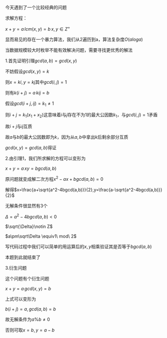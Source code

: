 今天遇到了一个比较经典的问题

求解方程：

$x+y=a\,lcm(x,y)=b\,x,y\in Z^+$

显而易见的存在一个暴力算法，我们从2遍历到a，算法复杂度$O(aloga)$

当数据规模较大时枚举不能有效解决问题，需要寻找更优秀的解法

1.首先证明引理$gcd(a,b)=gcd(x,y)$

不妨假设$gcd(x,y)=k$

则$x=ki,y=kj$其中$gcd(i,j)=1$

则有$k(i+j)=a\,kij=b$

假设$gcd(i+j,ij)=k_1\neq1$

则$i+j=k_1(x_1+x_2)$这意味着$i$与$j$存在不为1的最大公因数$k_1$，与$gcd(i,j)=1$矛盾

故$i+j$与$ij$互质

故$a$与$b$的最大公因数即为$k$，因为从$a,b$中拿出$k$后剩余部分互质

$gcd(x,y)=gcd(a,b)$得证

2.由引理1，我们所求解的方程可以变形为

$x+y=a\,xy=bgcd(a,b)$

原问题就变成解二次方程$x^2-ax+bgcd(a,b)=0$

解得$x=\frac{a+\sqrt{a^2-4bgcd(a,b)}}{2},y=\frac{a-\sqrt{a^2-4bgcd(a,b)}}{2}$

无解条件很显然有3个

$\Delta=a^2-4bgcd(a,b)<0$

$\sqrt{\Delta}\notin Z$

$a\pm\sqrt\Delta \equiv1\ mod\ 2$

写代码过程中我们可以简单的用运算后的$x,y$相乘验证其是否等于$bgcd(a,b)$

本题到此就结束了

3.衍生问题

这个问题有个衍生问题

$x+y=a\,gcd(x,y)=b$

上式可以变形为

$b(i+j)=a,gcd(a,b)=b$

故无解条件为$a\%b\neq 0$

否则可取$x=b,y=a-b$






